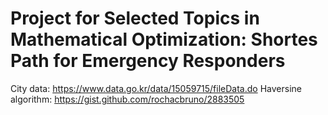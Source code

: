 # Project for Selected Topics in Mathematical Optimization: Shortes Path for Emergency Responders

City data: https://www.data.go.kr/data/15059715/fileData.do
Haversine algorithm: https://gist.github.com/rochacbruno/2883505
